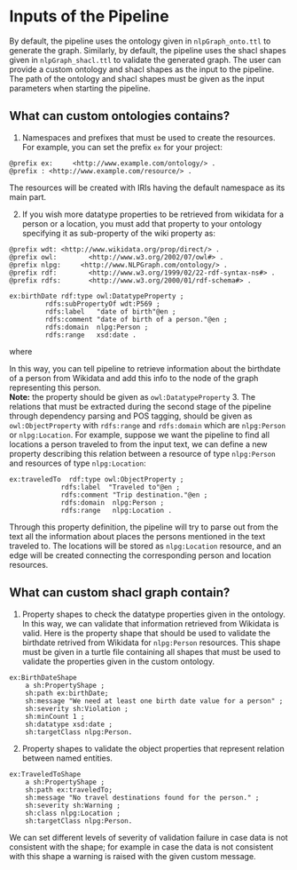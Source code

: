 # Inputs of the Pipeline
By default, the pipeline uses the ontology given in `nlpGraph_onto.ttl` to generate the graph.
Similarly, by default, the pipeline uses the shacl shapes given in `nlpGraph_shacl.ttl` to validate the 
generated graph. 
The user can provide a custom ontology and shacl shapes as the input to the pipeline.
The path of the ontology and shacl shapes must be given as the input parameters when starting the pipeline.

## What can custom ontologies contains?
1. Namespaces and prefixes that must be used to create the resources. For example, you can set the prefix `ex` for your project:
```
@prefix ex:     <http://www.example.com/ontology/> .
@prefix : <http://www.example.com/resource/> .
```
The resources will be created with IRIs having the default namespace as its main part.

2. If you wish more datatype properties to be retrieved from wikidata for a person or a location, 
you must add that property to your ontology specifying it as sub-property of the wiki property as:
```
@prefix wdt: <http://www.wikidata.org/prop/direct/> .
@prefix owl:        <http://www.w3.org/2002/07/owl#> .
@prefix nlpg:     <http://www.NLPGraph.com/ontology/> .
@prefix rdf:        <http://www.w3.org/1999/02/22-rdf-syntax-ns#> .
@prefix rdfs:       <http://www.w3.org/2000/01/rdf-schema#> .

ex:birthDate rdf:type owl:DatatypeProperty ;
         rdfs:subPropertyOf wdt:P569 ;
         rdfs:label   "date of birth"@en ;
         rdfs:comment "date of birth of a person."@en ;
         rdfs:domain  nlpg:Person ;
         rdfs:range   xsd:date .
```
where 

In this way, you can tell pipeline to retrieve information about the birthdate of a person from Wikidata and add this 
info to the node of the graph representing this person.  
**Note:** the property should be given as `owl:DatatypeProperty`
3. The relations that must be extracted during the second stage of the pipeline through dependency parsing and POS tagging,
should be given as `owl:ObjectProperty` with `rdfs:range` and `rdfs:domain` which are `nlpg:Person` or `nlpg:Location`.
For example, suppose we want the pipeline to find all locations a person traveled to from the input text, we can define 
a new property describing this relation between a resource of type `nlpg:Person` and resources of type `nlpg:Location`:
```
ex:traveledTo  rdf:type owl:ObjectProperty ;
             rdfs:label  "Traveled to"@en ;
             rdfs:comment "Trip destination."@en ;
             rdfs:domain  nlpg:Person ;
             rdfs:range   nlpg:Location .
```
Through this property definition, the pipeline will try to parse out from the text all the information about places the persons mentioned 
in the text traveled to. The locations will be stored as `nlpg:Location` resource, and an edge will be created connecting
the corresponding person and location resources. 

## What can custom shacl graph contain?
1. Property shapes to check the datatype properties given in the ontology. In this way, we can validate that information 
retrieved from Wikidata is valid. Here is the property shape that should be used to validate the birthdate retrived from 
Wikidata for `nlpg:Person` resources. This shape must be given in a turtle file containing all shapes that must be used 
to validate the properties given in the custom ontology.

```
ex:BirthDateShape
	a sh:PropertyShape ;
	sh:path ex:birthDate;
	sh:message "We need at least one birth date value for a person" ;
    sh:severity sh:Violation ;
	sh:minCount 1 ;
    sh:datatype xsd:date ;
    sh:targetClass nlpg:Person.
```
2. Property shapes to validate the object properties that represent relation between named entities.
```
ex:TraveledToShape
	a sh:PropertyShape ;
	sh:path ex:traveledTo;
	sh:message "No travel destinations found for the person." ;
    sh:severity sh:Warning ;
    sh:class nlpg:Location ;
    sh:targetClass nlpg:Person.
```
We can set different levels of severity of validation failure in case data is not consistent with the shape; for example 
in case the data is not consistent with this shape a warning is raised with the given custom message.
